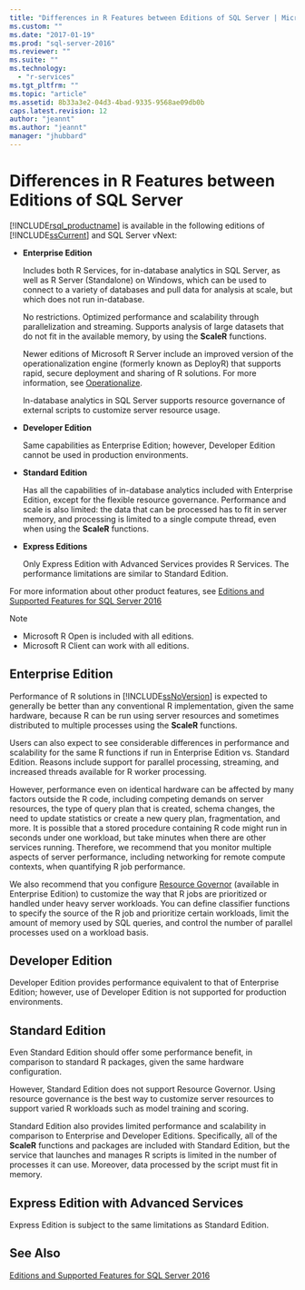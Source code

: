 ```yaml
---
title: "Differences in R Features between Editions of SQL Server | Microsoft Docs"
ms.custom: ""
ms.date: "2017-01-19"
ms.prod: "sql-server-2016"
ms.reviewer: ""
ms.suite: ""
ms.technology: 
  - "r-services"
ms.tgt_pltfrm: ""
ms.topic: "article"
ms.assetid: 8b33a3e2-04d3-4bad-9335-9568ae09db0b
caps.latest.revision: 12
author: "jeannt"
ms.author: "jeannt"
manager: "jhubbard"
---
```

# Differences in R Features between Editions of SQL Server
  [!INCLUDE[rsql_productname](../../includes/rsql-productname-md.md)] is available in the following editions of [!INCLUDE[ssCurrent](../../includes/sscurrent-md.md)] and SQL Server vNext:  
  
-   **Enterprise Edition**  
    
     Includes both R Services, for in-database analytics in SQL Server, as well as R Server (Standalone) on Windows, which can be used to connect to a variety of databases and pull data for analysis at scale, but which does not run in-database.  

     No restrictions. Optimized performance and scalability through parallelization and streaming. Supports analysis of large datasets that do not fit in the available memory, by using the **ScaleR** functions.  
     
     Newer editions of Microsoft R Server include an improved version of the operationalization engine (formerly known as DeployR) that supports rapid, secure deployment and sharing of R solutions. For more information, see [Operationalize](https://msdn.microsoft.com/microsoft-r/operationalize/about).
  
     In-database analytics in SQL Server supports resource governance of external scripts to customize server resource usage.  
  
-   **Developer Edition**  

    Same capabilities as Enterprise Edition; however, Developer Edition cannot be used in production environments.  

  
  
-   **Standard Edition**  
  
     Has all the capabilities of in-database analytics included with Enterprise Edition, except for the flexible resource governance. Performance and scale is also limited: the data that can be processed has to fit in server memory, and processing is limited to a single compute thread, even when using the **ScaleR** functions.
  
-   **Express Editions**  
  
     Only Express Edition with Advanced Services provides R Services. The performance limitations are similar to Standard Edition.  
  
 For more information about other product features, see [Editions and Supported Features for SQL Server 2016](../../sql-server/editions-and-supported-features-for-sql-server-2016.md) 
> [!NOTE]
>
> + Microsoft R Open is included with all editions.
> + Microsoft R Client can work with all editions.
  
## Enterprise Edition  
 Performance of R solutions in [!INCLUDE[ssNoVersion](../../includes/ssnoversion-md.md)] is expected to generally be better than any conventional R implementation, given the same hardware, because R can be run using server resources and sometimes distributed to multiple processes using the **ScaleR** functions.  
  
 Users can also expect to see considerable differences in performance and scalability for the same R functions if run in Enterprise Edition vs. Standard Edition. Reasons include support for parallel processing, streaming, and increased threads available for R worker processing.  
  
 However, performance even on identical hardware can be affected by many factors outside the R code, including competing demands on server resources, the type of query plan that is created, schema changes, the need to update statistics or create a new query plan, fragmentation, and more. It is possible that a stored procedure containing R code might run in seconds under one workload, but take minutes when there are other services running.  Therefore, we recommend that you monitor multiple aspects of server performance, including networking for remote compute contexts, when quantifying R job performance.  

We also recommend that you configure [Resource Governor](../../relational-databases/resource-governor/resource-governor.md) (available in Enterprise Edition) to customize the way that R jobs are prioritized or handled under heavy server workloads. You can define classifier functions to specify the source of the R job and prioritize certain workloads, limit the amount of memory used by SQL queries,  and control the number of parallel processes used on a workload basis.  
  
## Developer Edition  
 Developer Edition provides performance equivalent to that of Enterprise Edition; however, use of Developer Edition is not supported for production environments.  
  
  
## Standard Edition  
 Even Standard Edition should offer some performance benefit, in comparison to standard R packages, given the same hardware configuration.  
  
 However, Standard Edition does not support Resource Governor. Using resource governance is the best way to customize server resources to support varied R workloads such as model training and scoring.  
  
 Standard Edition also provides limited performance and scalability in comparison to Enterprise and Developer Editions. Specifically, all of the **ScaleR** functions and packages are included with Standard Edition, but the service that launches and manages R scripts is limited in the number of processes it can use. Moreover, data processed by the script must fit in memory.  
  
  
## Express Edition with Advanced Services  
 Express Edition is subject to the same limitations as Standard Edition.  
  
## See Also  
[Editions and Supported Features for SQL Server 2016](../../sql-server/editions-and-supported-features-for-sql-server-2016.md) 

  